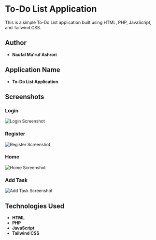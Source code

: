 # To-Do List Application

This is a simple To-Do List application built using HTML, PHP, JavaScript, and Tailwind CSS.

## Author

- **Naufal Ma'ruf Ashrori**

## Application Name

- **To-Do List Application**

## Screenshots

### Login
![Login Screenshot](path/to/login_screenshot.png)

### Register
![Register Screenshot](path/to/register_screenshot.png)

### Home
![Home Screenshot](path/to/home_screenshot.png)

### Add Task
![Add Task Screenshot](path/to/add_task_screenshot.png)

## Technologies Used

- **HTML**
- **PHP**
- **JavaScript**
- **Tailwind CSS**
